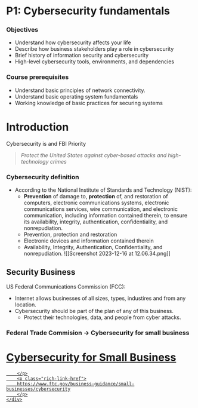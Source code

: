 # P1: Cybersecurity fundamentals

### Objectives
- Understand how cybersecurity affects your life
- Describe how business stakeholders play a role in cybersecurity
- Brief history of information security and cybersecurity
- High-level cybersecurity tools, environments, and dependencies

### Course prerequisites
- Understand basic principles of network connectivity.
- Understand basic operating system fundamentals 
- Working knowledge of basic practices for securing systems

# Introduction

Cybersecurity is and FBI Priority
> *Protect the United States against cyber-based attacks and high-technology crimes*

### Cybersecurity definition
- According to the National Institute of Standards and Technology (NIST):
	- **Prevention** of damage to, **protection** of, and restoration of computers, electronic communications systems, electronic communications services, wire communication, and electronic communication, including information contained therein, to ensure its availability, integrity, authentication, confidentiality, and nonrepudiation.
	- Prevention, protection and restoration
	- Electronic devices and information contained therein
	- Availability, Integrity, Authentication, Confidentiality, and nonrepudiation.
![[Screenshot 2023-12-16 at 12.06.34.png]]

## Security Business

US Federal Communications Commission (FCC):
- Internet allows businesses of all sizes, types, industires and from any location.
- Cybersecurity should be part of the plan of any of this business.
	- Protect their technologies, data, and people from cyber attacks.

### Federal Trade Commision → Cybersecurity for small business

<div class="rich-link-card-container"><a class="rich-link-card" href="https://www.ftc.gov/business-guidance/small-businesses/cybersecurity" target="_blank">
	<div class="rich-link-image-container">
		<div class="rich-link-image" style="background-image: url('https://www.ftc.gov/sites/default/files/ftc_gov/images/ftc_social_share_default_en.jpg')">
	</div>
	</div>
	<div class="rich-link-card-text">
		<h1 class="rich-link-card-title">Cybersecurity for Small Business</h1>
		<p class="rich-link-card-description">
		
		</p>
		<p class="rich-link-href">
		https://www.ftc.gov/business-guidance/small-businesses/cybersecurity
		</p>
	</div>
</a></div>


